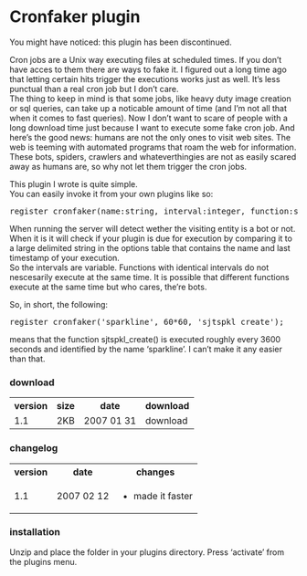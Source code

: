 <!--
  date: 2007-01-31
  modified: 2012-06-26
  slug: wordpress-plugin-cronfaker
  type: post
-->

# Cronfaker plugin

<p class="notice">You might have noticed: this plugin has been discontinued.</p>
<p>Cron jobs are a Unix way executing files at scheduled times. If you don&#8217;t have acces to them there are ways to fake it. I figured out a long time ago that letting certain hits trigger the executions works just as well. It&#8217;s less punctual than a real cron job but I don&#8217;t care.<br />
The thing to keep in mind is that some jobs, like heavy duty image creation or sql queries, can take up a noticable amount of time (and I&#8217;m not all that when it comes to fast queries). Now I don&#8217;t want to scare of people with a long download time just because I want to execute some fake cron job. And here&#8217;s the good news: humans are not the only ones to visit web sites. The web is teeming with automated programs that roam the web for information. These bots, spiders, crawlers and whateverthingies are not as easily scared away as humans are, so why not let them trigger the cron jobs.</p>
<p class="noend">This plugin I wrote is quite simple.<br />
You can easily invoke it from your own plugins like so:</p>
<pre class="code">register_cronfaker(name:string, interval:integer, function:string);</pre>
<p />
<p>When running the server will detect wether the visiting entity is a bot or not. When it is it will check if your plugin is due for execution by comparing it to a large delimited string in the options table that contains the name and last timestamp of your execution.<br />So the intervals are variable. Functions with identical intervals do not nescesarily execute at the same time. It is possible that different functions execute at the same time but who cares, the&#8217;re bots.</p>
<p class="noend">So, in short, the following:</p>
<pre class="code">register_cronfaker('sparkline', 60*60, 'sjtspkl_create');</pre>
<p>means that the function sjtspkl_create() is executed roughly every 3600 seconds and identified by the name &#8216;sparkline&#8217;. I can&#8217;t make it any easier than that.</p>
<h3>download</h3>
<table cellpadding="0" cellspacing="0" class="download">
<tr>
<th>version</th>
<th>size</th>
<th>date</th>
<th>download</th>
</tr>
<tr>
<td>1.1</td>
<td>2KB</td>
<td>2007 01 31</td>
<td>download</td>
</tr>
</table>
<p />
<h3>changelog</h3>
<table width="300">
<tr>
<th>version</th>
<th>date</th>
<th>changes</th>
</tr>
<tr>
<td>1.1</td>
<td>2007 02 12</td>
<td>
<ul>
<li>made it faster</li>
</ul>
</td>
</tr>
</table>
<p />
<h3>installation</h3>
<p>Unzip and place the folder in your plugins directory. Press &#8216;activate&#8217; from the plugins menu.</p>
